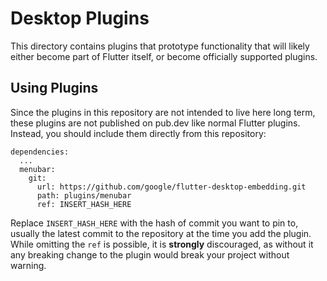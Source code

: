 # Desktop Plugins

This directory contains plugins that prototype functionality that will likely
either become part of Flutter itself, or become officially supported plugins.

## Using Plugins

Since the plugins in this repository are not intended to live here long term,
these plugins are not published on pub.dev like normal Flutter plugins. Instead,
you should include them directly from this repository:

```
dependencies:
  ...
  menubar:
    git:
      url: https://github.com/google/flutter-desktop-embedding.git
      path: plugins/menubar
      ref: INSERT_HASH_HERE
```

Replace `INSERT_HASH_HERE` with the hash of commit you want to pin to,
usually the latest commit to the repository at the time you add the plugin.
While omitting the `ref` is possible, it is **strongly** discouraged, as
without it any breaking change to the plugin would break your project
without warning.
